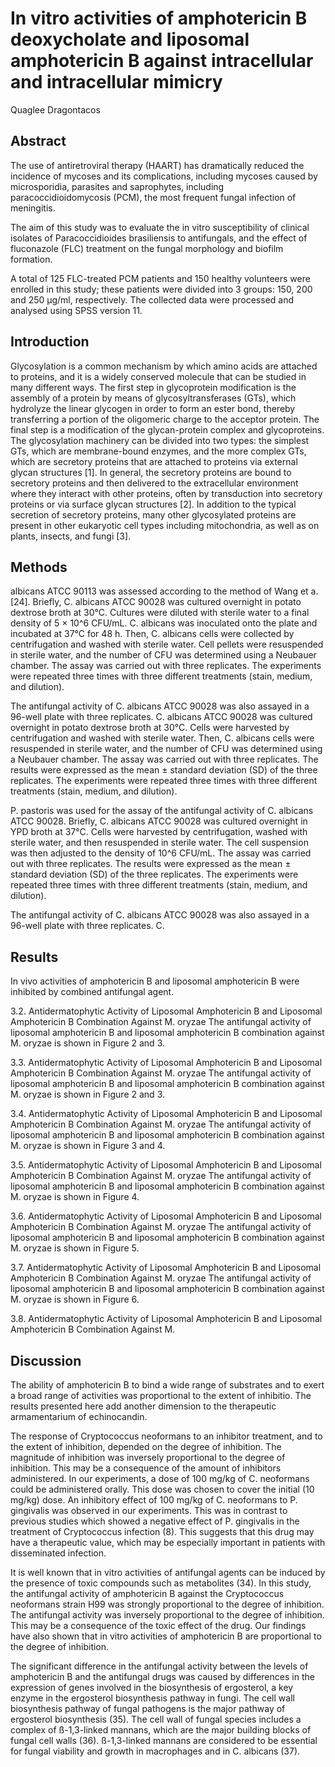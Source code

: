 # In vitro activities of amphotericin B deoxycholate and liposomal amphotericin B against intracellular and intracellular mimicry
Quaglee Dragontacos


## Abstract
The use of antiretroviral therapy (HAART) has dramatically reduced the incidence of mycoses and its complications, including mycoses caused by microsporidia, parasites and saprophytes, including paracoccidioidomycosis (PCM), the most frequent fungal infection of meningitis.

The aim of this study was to evaluate the in vitro susceptibility of clinical isolates of Paracoccidioides brasiliensis to antifungals, and the effect of fluconazole (FLC) treatment on the fungal morphology and biofilm formation.

A total of 125 FLC-treated PCM patients and 150 healthy volunteers were enrolled in this study; these patients were divided into 3 groups: 150, 200 and 250 µg/ml, respectively. The collected data were processed and analysed using SPSS version 11.


## Introduction
Glycosylation is a common mechanism by which amino acids are attached to proteins, and it is a widely conserved molecule that can be studied in many different ways. The first step in glycoprotein modification is the assembly of a protein by means of glycosyltransferases (GTs), which hydrolyze the linear glycogen in order to form an ester bond, thereby transferring a portion of the oligomeric charge to the acceptor protein. The final step is a modification of the glycan-protein complex and glycoproteins. The glycosylation machinery can be divided into two types: the simplest GTs, which are membrane-bound enzymes, and the more complex GTs, which are secretory proteins that are attached to proteins via external glycan structures [1]. In general, the secretory proteins are bound to secretory proteins and then delivered to the extracellular environment where they interact with other proteins, often by transduction into secretory proteins or via surface glycan structures [2]. In addition to the typical secretion of secretory proteins, many other glycosylated proteins are present in other eukaryotic cell types including mitochondria, as well as on plants, insects, and fungi [3].


## Methods
albicans ATCC 90113 was assessed according to the method of Wang et a. [24]. Briefly, C. albicans ATCC 90028 was cultured overnight in potato dextrose broth at 30°C. Cultures were diluted with sterile water to a final density of 5 × 10^6 CFU/mL. C. albicans was inoculated onto the plate and incubated at 37°C for 48 h. Then, C. albicans cells were collected by centrifugation and washed with sterile water. Cell pellets were resuspended in sterile water, and the number of CFU was determined using a Neubauer chamber. The assay was carried out with three replicates. The experiments were repeated three times with three different treatments (stain, medium, and dilution).

The antifungal activity of C. albicans ATCC 90028 was also assayed in a 96-well plate with three replicates. C. albicans ATCC 90028 was cultured overnight in potato dextrose broth at 30°C. Cells were harvested by centrifugation and washed with sterile water. Then, C. albicans cells were resuspended in sterile water, and the number of CFU was determined using a Neubauer chamber. The assay was carried out with three replicates. The results were expressed as the mean ± standard deviation (SD) of the three replicates. The experiments were repeated three times with three different treatments (stain, medium, and dilution).

P. pastoris was used for the assay of the antifungal activity of C. albicans ATCC 90028. Briefly, C. albicans ATCC 90028 was cultured overnight in YPD broth at 37°C. Cells were harvested by centrifugation, washed with sterile water, and then resuspended in sterile water. The cell suspension was then adjusted to the density of 10^6 CFU/mL. The assay was carried out with three replicates. The results were expressed as the mean ± standard deviation (SD) of the three replicates. The experiments were repeated three times with three different treatments (stain, medium, and dilution).

The antifungal activity of C. albicans ATCC 90028 was also assayed in a 96-well plate with three replicates. C.


## Results
In vivo activities of amphotericin B and liposomal amphotericin B were inhibited by combined antifungal agent.

3.2. Antidermatophytic Activity of Liposomal Amphotericin B and Liposomal Amphotericin B Combination Against M. oryzae
The antifungal activity of liposomal amphotericin B and liposomal amphotericin B combination against M. oryzae is shown in Figure 2 and 3.

3.3. Antidermatophytic Activity of Liposomal Amphotericin B and Liposomal Amphotericin B Combination Against M. oryzae
The antifungal activity of liposomal amphotericin B and liposomal amphotericin B combination against M. oryzae is shown in Figure 2 and 3.

3.4. Antidermatophytic Activity of Liposomal Amphotericin B and Liposomal Amphotericin B Combination Against M. oryzae
The antifungal activity of liposomal amphotericin B and liposomal amphotericin B combination against M. oryzae is shown in Figure 3 and 4.

3.5. Antidermatophytic Activity of Liposomal Amphotericin B and Liposomal Amphotericin B Combination Against M. oryzae
The antifungal activity of liposomal amphotericin B and liposomal amphotericin B combination against M. oryzae is shown in Figure 4.

3.6. Antidermatophytic Activity of Liposomal Amphotericin B and Liposomal Amphotericin B Combination Against M. oryzae
The antifungal activity of liposomal amphotericin B and liposomal amphotericin B combination against M. oryzae is shown in Figure 5.

3.7. Antidermatophytic Activity of Liposomal Amphotericin B and Liposomal Amphotericin B Combination Against M. oryzae
The antifungal activity of liposomal amphotericin B and liposomal amphotericin B combination against M. oryzae is shown in Figure 6.

3.8. Antidermatophytic Activity of Liposomal Amphotericin B and Liposomal Amphotericin B Combination Against M.


## Discussion
The ability of amphotericin B to bind a wide range of substrates and to exert a broad range of activities was proportional to the extent of inhibitio. The results presented here add another dimension to the therapeutic armamentarium of echinocandin.

The response of Cryptococcus neoformans to an inhibitor treatment, and to the extent of inhibition, depended on the degree of inhibition. The magnitude of inhibition was inversely proportional to the degree of inhibition. This may be a consequence of the amount of inhibitors administered. In our experiments, a dose of 100 mg/kg of C. neoformans could be administered orally. This dose was chosen to cover the initial (10 mg/kg) dose. An inhibitory effect of 100 mg/kg of C. neoformans to P. gingivalis was observed in our experiments. This was in contrast to previous studies which showed a negative effect of P. gingivalis in the treatment of Cryptococcus infection (8). This suggests that this drug may have a therapeutic value, which may be especially important in patients with disseminated infection.

It is well known that in vitro activities of antifungal agents can be induced by the presence of toxic compounds such as metabolites (34). In this study, the antifungal activity of amphotericin B against the Cryptococcus neoformans strain H99 was strongly proportional to the degree of inhibition. The antifungal activity was inversely proportional to the degree of inhibition. This may be a consequence of the toxic effect of the drug. Our findings have also shown that in vitro activities of amphotericin B are proportional to the degree of inhibition.

The significant difference in the antifungal activity between the levels of amphotericin B and the antifungal drugs was caused by differences in the expression of genes involved in the biosynthesis of ergosterol, a key enzyme in the ergosterol biosynthesis pathway in fungi. The cell wall biosynthesis pathway of fungal pathogens is the major pathway of ergosterol biosynthesis (35). The cell wall of fungal species includes a complex of ß-1,3-linked mannans, which are the major building blocks of fungal cell walls (36). ß-1,3-linked mannans are considered to be essential for fungal viability and growth in macrophages and in C. albicans (37).
